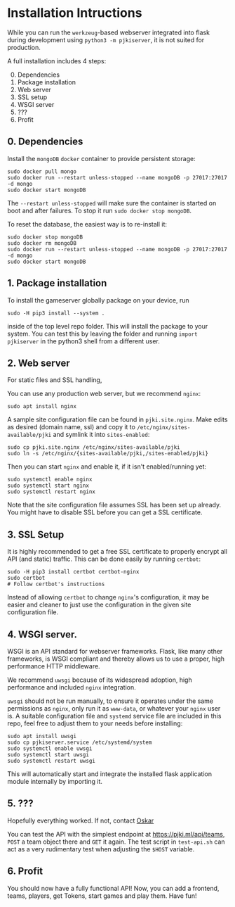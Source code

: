 Installation Intructions
========================

While you can run the `werkzeug`-based webserver integrated into flask during
development using `python3 -m pjkiserver`, it is not suited for production.

A full installation includes 4 steps:

0. Dependencies
1. Package installation
2. Web server
3. SSL setup
4. WSGI server
5. ???
6. Profit

## 0. Dependencies

Install the `mongoDB` `docker` container to provide persistent storage:
```
sudo docker pull mongo
sudo docker run --restart unless-stopped --name mongoDB -p 27017:27017 -d mongo
sudo docker start mongoDB
```
The `--restart unless-stopped` will make sure the container is started on boot
and after failures. To stop it run `sudo docker stop mongoDB`.

To reset the database, the easiest way is to re-install it:
```
sudo docker stop mongoDB
sudo docker rm mongoDB
sudo docker run --restart unless-stopped --name mongoDB -p 27017:27017 -d mongo
sudo docker start mongoDB
```

## 1. Package installation

To install the gameserver globally package on your device, run
```
sudo -H pip3 install --system .
```
inside of the top level repo folder. This will install the package to your
system. You can test this by leaving the folder and running `import pjkiserver`
in the python3 shell from a different user.

## 2. Web server

For static files and SSL handling,

You can use any production web server, but we recommend `nginx`:
```
sudo apt install nginx
```
A sample site configuration file can be found in `pjki.site.nginx`. Make edits
as desired (domain name, ssl) and copy it to
`/etc/nginx/sites-available/pjki` and symlink it into `sites-enabled`:
```
sudo cp pjki.site.nginx /etc/nginx/sites-available/pjki
sudo ln -s /etc/nginx/{sites-available/pjki,/sites-enabled/pjki}
```
Then you can start `nginx` and enable it, if it isn't enabled/running yet:
```
sudo systemctl enable nginx
sudo systemctl start nginx
sudo systemctl restart nginx
```
Note that the site configuration file assumes SSL has been set up already. You
might have to disable SSL before you can get a SSL certificate.

## 3. SSL Setup

It is highly recommended to get a free SSL certificate to properly encrypt all
API (and static) traffic. This can be done easily by running `certbot`:
```
sudo -H pip3 install certbot certbot-nginx
sudo certbot
# Follow certbot's instructions
```
Instead of allowing `certbot` to change `nginx`'s configuration, it may be
easier and cleaner to just use the configuration in the given site
configuration file.

## 4. WSGI server.

WSGI is an API standard for webserver frameworks. Flask, like many other
frameworks, is WSGI compliant and thereby allows us to use a proper, high
performance HTTP middleware.

We recommend `uwsgi` because of its widespread adoption, high performance and
included `nginx` integration.

`uwsgi` should not be run manually, to ensure it operates under the same
permissions as `nginx`, only run it as `www-data`, or whatever your `nginx`
user is.
A suitable configuration file and `systemd` service file are included in this
repo, feel free to adjust them to your needs before installing:
```
sudo apt install uwsgi
sudo cp pjkiserver.service /etc/systemd/system
sudo systemctl enable uwsgi
sudo systemctl start uwsgi
sudo systemctl restart uwsgi
```
This will automatically start and integrate the installed flask application
module internally by importing it.

## 5. ???

Hopefully everything worked. If not, contact [Oskar](mailto:&#119;&#105;&#110;&#107;&#101;&#108;&#115;&#64;&#99;&#97;&#109;&#112;&#117;&#115;&#46;&#116;&#117;&#45;&#98;&#101;&#114;&#108;&#105;&#110;&#46;&#100;&#101;)

You can test the API with the simplest endpoint at <https://pjki.ml/api/teams>,
`POST` a team object there and `GET` it again. The test script in `test-api.sh`
can act as a very rudimentary test when adjusting the `$HOST` variable.

## 6. Profit

You should now have a fully functional API! Now, you can add a frontend, teams,
players, get Tokens, start games and play them. Have fun!
